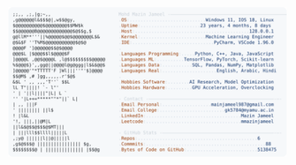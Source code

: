 <picture>
  <source srcset="https://raw.githubusercontent.com/mmazinjameel/mmazinjameel/main/dark_mode.svg?v=1741896647" media="(prefers-color-scheme: dark)">
  <img src="https://raw.githubusercontent.com/mmazinjameel/mmazinjameel/main/light_mode.svg?v=1741896647">
</picture>
